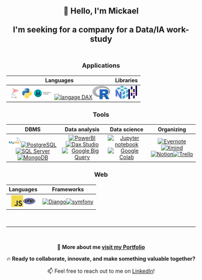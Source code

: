 <h2 Align="center"><b>👋 Hello, I'm Mickael</b><br><br>
I'm seeking for a company for a Data/IA work-study<br><br></h2>
<div Align="center"><h3><b>Applications</b></h1>

Languages | Libraries
:-:|:-:
<a href="https://github.com/MiKL5/SQLserver/"><img src="assets/sqlServer.svg" alt="t-sql" width="32" height="auto"></a><a href="https://github.com/MiKL5/Python"><img src="https://raw.githubusercontent.com/devicons/devicon/master/icons/python/python-original.svg" alt="python" width="32" height="auto" pointer-events="none"></a><a href="https://github.com/MiKL5/PowerBI"><img src="https://raw.githubusercontent.com/MiKL5/PowerBI/refs/heads/master/assets/m.png" alt="langage M" height="32" height="auto" pointer-events="none"><img src="https://upload.wikimedia.org/wikipedia/commons/b/b9/DAX_logo.svg" alt="langage DAX" height="32" height="auto" pointer-events="none"></a><!-- <a href="https://github.com/MiKL5/devAppli"> <img src="assets/swift.png" alt="Langage Swift" height="36px"></a>--><a href="#"><img src="assets/r.svg.png" alt="Langage R" height="36px"></a>|<a href="#"><img src="assets/numPy.svg" alt="Numpy" height="36px"><img src="assets/pandas.svg" alt="Pandas" height="36px"></a>
<h3><b>Tools</b></h1>

DBMS | Data analysis | Data science | Organizing
:-:|:-:|:-:|:-:
<a href="#"><img src="https://raw.githubusercontent.com/devicons/devicon/master/icons/mysql/mysql-original-wordmark.svg" alt="MySql et Maria DB" width="32" height="auto"></a><a href="https://github.com/MiKL5/PostgreSQL/"><img src="https://upload.wikimedia.org/wikipedia/commons/thumb/2/29/Postgresql_elephant.svg/langfr-1920px-Postgresql_elephant.svg.png" alt="PostgreSQL" width="32" height=auto  pointer-events="none"/></a><a href="https://github.com/MiKL5/TSQL"><img src="https://www.svgrepo.com/show/303229/microsoft-sql-server-logo.svg" alt="SQL Server" width="32"></a><a href="https://github.com/MiKL5/MongoDB"><img src="https://github.com/MiKL5/Business_Intelligence/raw/master/assets/mongodb_original_logo_icon_146424.svg" alt="MongoDB" width=auto height="32" pointer-events="none"/></a>|<a href="https://github.com/MiKL5/PowerBI/"><img src="https://upload.wikimedia.org/wikipedia/commons/c/cf/New_Power_BI_Logo.svg" alt="PowerBI" width="32" height="auto" pointer-events="none" /></a><a href="https://github.com/MiKL5/PowerBI/"><img src="https://daxstudio.org/img/daxstudio-logo-light.svg" alt="Dax Studio" width="32" height="auto" pointer-events="none"/></a><a href="#"><img src="https://www.gstatic.com/bricks/image/d1a2346b57ea1c97bc4f8f01f289616f45c33d66bcd5b1372252fce3533cae4a.svg" alt="Google Big Query" height="36px"></a>|<a href="#"><img src="https://upload.wikimedia.org/wikipedia/commons/3/38/Jupyter_logo.svg" alt="Jupyter notebook" width="32"><img src="https://upload.wikimedia.org/wikipedia/commons/d/d0/Google_Colaboratory_SVG_Logo.svg" alt="Google Colab" height="32"></a>|<a href="#"><img src="https://www.svgrepo.com/download/475648/evernote-color.svg" alt="Evernote" width="32" height="auto"  pointer-events="none" /><img src="https://assets.xmind.net/www/assets/images/xmind2022/xmind2022-logo-c945ae44d8.svg" alt="Xmind" width="32" height="auto"  pointer-events="none" /><img src="https://www.svgrepo.com/download/452076/notion.svg" alt="Notion" width="32" height="auto"  pointer-events="none" /><img src="https://www.svgrepo.com/download/303635/trello-logo.svg" alt="Trello" width="32" height="auto" pointer-events="none" /> </a></div>
<h3><b>Web</b></h1>

Languages | Frameworks
:-:|:-:
<a href="https://mikl5.github.io/afpaDev/"><img src="https://raw.githubusercontent.com/devicons/devicon/master/icons/javascript/javascript-original.svg" alt="javaScript" width="32" height="32"  pointer-events="none" /></a><a href="#"><img src="https://raw.githubusercontent.com/devicons/devicon/master/icons/php/php-original.svg" alt="php" width="32" height="auto"></a>|<a href="#"><img src="https://www.djangoproject.com/m/img/logos/django-logo-negative.svg" alt="Django" height="36px"></a><a href="https://github.com/MiKL5/afpaDevSymfony"><img src="https://symfony.com/logos/symfony_black_03.svg" alt="symfony" width="32" height="auto"></a></div>
<br>
<hr><br>

🔗 **More about me [visit my Portfolio](https://mikl5.github.io/home/)**

🔥 **Ready to collaborate, innovate, and make something valuable together?**

📫 Feel free to reach out to me on [LinkedIn](https://www.linkedin.com/in/mikl5/)!